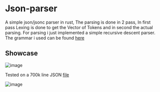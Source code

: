 # Json-parser

A simple json/jsonc parser in rust,
The parsing is done in 2 pass, In first pass Lexing is done to get the Vector of Tokens and in second the actual
parsing. For parsing i just implemented a simple recursive descent parser.
The grammar i used can be found [here](./json-grammar.md)

## Showcase

![image](https://github.com/user-attachments/assets/0851d38c-b895-4120-b7e3-3c4175fa5699)

Tested on a 700k line JSON [file](./test-json/huge.json)

![image](https://github.com/user-attachments/assets/268d49a2-9318-4a37-a824-2b5e001111ed)

